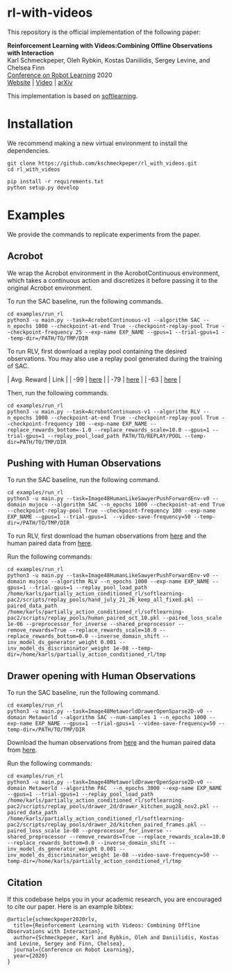 # rl-with-videos

This repository is the official implementation of the following paper:

**Reinforcement Learning with Videos:Combining Offline Observations with Interaction**<br/>
Karl Schmeckpeper, Oleh Rybkin, Kostas Daniilidis, Sergey Levine, and Chelsea Finn <br/>
[Conference on Robot Learning](https://www.robot-learning.org/) 2020 <br/>
[Website](https://sites.google.com/view/rl-with-videos) | [Video](https://www.youtube.com/watch?v=aIWr4fhzPFA) | [arXiv](https://arxiv.org/abs/2011.06507)



This implementation is based on [softlearning](https://github.com/rail-berkeley/softlearning).


# Installation

We recommend making a new virtual environment to install the dependencies.

```
git clone https://github.com/kschmeckpeper/rl_with_videos.git
cd rl_with_videos

pip install -r requirements.txt
python setup.py develop
```


# Examples
We provide the commands to replicate experiments from the paper.

## Acrobot
We wrap the Acrobot environment in the AcrobotContinuous environment, which takes a continuous action and discretizes it before passing it to the original Acrobot environment.

To run the SAC baseline, run the following commands.
```
cd examples/run_rl
python3 -u main.py --task=AcrobotContinuous-v1 --algorithm SAC --n_epochs 1000 --checkpoint-at-end True --checkpoint-replay-pool True --checkpoint-frequency 25 --exp-name EXP_NAME --gpus=1 --trial-gpus=1 --temp-dir=/PATH/TO/TMP/DIR
```


To run RLV, first download a replay pool containing the desired observations.  You may also use a replay pool generated during the training of SAC.

| Avg. Reward | Link |
| -99 | [here](https://drive.google.com/file/d/16Je5LcjTM_7VJ4oEjxNrAyoXhFdzHrwT/view?usp=sharing) |
| -79 | [here](https://drive.google.com/file/d/16Je5LcjTM_7VJ4oEjxNrAyoXhFdzHrwT/view?usp=sharing) |
| -63 | [here](https://drive.google.com/file/d/15pqxuLvD-PjkWsdZl2FRyekpOhC88LPE/view?usp=sharing) |

Then, run the following commands.

```
cd examples/run_rl
python3 -u main.py --task=AcrobotContinuous-v1 --algorithm RLV --n_epochs 1000 --checkpoint-at-end True --checkpoint-replay-pool True --checkpoint-frequency 100 --exp-name EXP_NAME --replace_rewards_bottom=-1.0 --replace_rewards_scale=10.0 --gpus=1 --trial-gpus=1 --replay_pool_load_path PATH/TO/REPLAY/POOL --temp-dir=PATH/TO/TMP/DIR
```

## Pushing with Human Observations

To run the SAC baseline, run the following command.

```
cd examples/run_rl
python3 -u main.py --task=Image48HumanLikeSawyerPushForwardEnv-v0 --domain mujoco --algorithm SAC --n_epochs 1000 --checkpoint-at-end True --checkpoint-replay-pool True --checkpoint-frequency 100 --exp-name EXP_NAME --gpus=1 --trial-gpus=1  --video-save-frequency=50 --temp-dir=/PATH/TO/TMP/DIR
```

To run RLV, first download the human observations from [here](https://drive.google.com/file/d/1H8p3RsimZjZMhbpf1AP2xEOPWBBQgpIu/view?usp=sharing) and the human paired data from [here](https://drive.google.com/file/d/1qK2EoHMaOPAmACIxLbxI0C34gyH_UiWB/view?usp=sharing).

Run the following commands:

```
cd examples/run_rl
python3 -u main.py --task=Image48HumanLikeSawyerPushForwardEnv-v0 --domain mujoco --algorithm RLV --n_epochs 1000 --exp-name EXP_NAME --gpus=1 --trial-gpus=1 --replay_pool_load_path /home/karls/partially_action_conditioned_rl/softlearning-pac2/scripts/replay_pools/hand_july_21_26_keep_all_fixed.pkl --paired_data_path /home/karls/partially_action_conditioned_rl/softlearning-pac2/scripts/replay_pools/human_paired_oct_10.pkl --paired_loss_scale 1e-06 --preprocessor_for_inverse --shared_preprocessor --remove_rewards=True --replace_rewards_scale=10.0 --replace_rewards_bottom=0.0 --inverse_domain_shift --inv_model_ds_generator_weight 0.001 --inv_model_ds_discriminator_weight 1e-08 --temp-dir=/home/karls/partially_action_conditioned_rl/tmp 
```


## Drawer opening with Human Observations

To run the SAC baseline, run the following command.

```
cd examples/run_rl
python3 -u main.py --task=Image48MetaworldDrawerOpenSparse2D-v0 --domain Metaworld --algorithm SAC --num-samples 1 --n_epochs 1000 --exp-name EXP_NAME --gpus=1 --trial-gpus=1 --video-save-frequency=50 --temp-dir=/PATH/TO/TMP/DIR
```


Download the human observations from [here](https://drive.google.com/file/d/1LhJ5LE8FkiBI9i7KRtv-wFmsN5xvLkzu/view?usp=sharing) and the human paired data from [here](https://drive.google.com/file/d/1z-4XJevn-S2yHf8usk2Cv_NfzlT-pTYQ/view?usp=sharing).

Run the following commands:
```
cd examples/run_rl
python3 -u main.py --task=Image48MetaworldDrawerOpenSparse2D-v0 --domain Metaworld --algorithm PAC  --n_epochs 3000 --exp-name EXP_NAME --gpus=1 --trial-gpus=1 --replay_pool_load_path /home/karls/partially_action_conditioned_rl/softlearning-pac2/scripts/replay_pools/drawer_2d/drawer_kitchen_aug28_nov2.pkl --paired_data_path /home/karls/partially_action_conditioned_rl/softlearning-pac2/scripts/replay_pools/drawer_2d/kitchen_paired_frames.pkl --paired_loss_scale 1e-08 --preprocessor_for_inverse --shared_preprocessor --remove_rewards=True --replace_rewards_scale=10.0 --replace_rewards_bottom=0.0 --inverse_domain_shift --inv_model_ds_generator_weight 0.001 --inv_model_ds_discriminator_weight 1e-08 --video-save-frequency=50 --temp-dir=/home/karls/partially_action_conditioned_rl/tmp
```




## Citation
If this codebase helps you in your academic research, you are encouraged to cite our paper. Here is an example bibtex:
```
@article{schmeckpeper2020rlv,
  title={Reinforcement Learning with Videos: Combining Offline Observations with Interaction},
  author={Schmeckpeper, Karl and Rybkin, Oleh and Daniilidis, Kostas and Levine, Sergey and Finn, Chelsea},
  journal={Conference on Robot Learning},
  year={2020}
}
```



